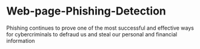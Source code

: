 # Web-page-Phishing-Detection
Phishing continues to prove one of the most successful and effective ways for cybercriminals to defraud us and steal our personal and financial information
